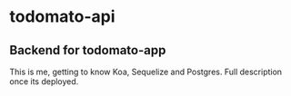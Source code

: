 # todomato-api
## Backend for todomato-app

This is me, getting to know Koa, Sequelize and Postgres. Full description once its deployed.
